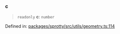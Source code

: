 
### c

> `readonly` **c**: `number`

Defined in: [packages/sprotty/src/utils/geometry.ts:114](https://github.com/eclipse-sprotty/sprotty/blob/f9b2433481cc27a1ac0c92d525a92039ae7f6c76/packages/sprotty/src/utils/geometry.ts#L114)
